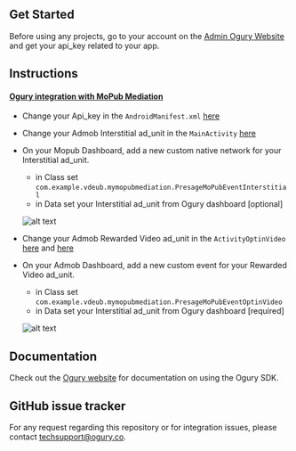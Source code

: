 ## Get Started

Before using any projects, go to your account on the [Admin Ogury Website](https://admin.ogury.co) and get your api_key related to your app.

## Instructions

#### [Ogury integration with MoPub Mediation](https://github.com/Ogury/Sample-Projects/tree/master/Android/MoPub_mediation)
* Change your Api_key in the `AndroidManifest.xml` [here](https://github.com/Ogury/Sample-Projects/tree/master/Android/MoPub_mediation/app/src/main/AndroidManifest.xml#L29)
* Change your Admob Interstitial ad_unit in the `MainActivity` [here](https://github.com/Ogury/Sample-Projects/blob/master/Android/MoPub_mediation/app/src/main/java/com/example/vdeub/mymopubmediation/MainActivity.java#L34)
* On your Mopub Dashboard, add a new custom native network for your Interstitial ad_unit.
	* in Class set `com.example.vdeub.mymopubmediation.PresageMoPubEventInterstitial`
	* in Data set your Interstitial ad_unit from Ogury dashboard [optional]

	![alt text](https://s3-eu-west-1.amazonaws.com/ogury-cdn/Loicvdb-Github/mopub_interstitial.png)
	
* Change your Admob Rewarded Video ad_unit in the `ActivityOptinVideo` [here](https://github.com/Ogury/Sample-Projects/blob/master/Android/MoPub_mediation/app/src/main/java/com/example/vdeub/mymopubmediation/ActivityOptinVideo.java#L115) and [here](https://github.com/Ogury/Sample-Projects/blob/master/Android/MoPub_mediation/app/src/main/java/com/example/vdeub/mymopubmediation/ActivityOptinVideo.java#L108)
* On your Admob Dashboard, add a new custom event for your Rewarded Video ad_unit.
	* in Class set `com.example.vdeub.mymopubmediation.PresageMoPubEventOptinVideo`
	* in Data set your Interstitial ad_unit from Ogury dashboard [required]

	![alt text](https://s3-eu-west-1.amazonaws.com/ogury-cdn/Loicvdb-Github/mopub_rewarded_video.png)

## Documentation

Check out the [Ogury website](https://admin.ogury.co) for documentation on using the Ogury SDK.

## GitHub issue tracker

For any request regarding this repository or for integration issues, please contact techsupport@ogury.co.

